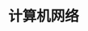 ---
title: 计算机网络
description: A description of this category
image: "cover.svg"

# Badge style
style:
    background: "#9EE3C3"
    color: "#fff"
---